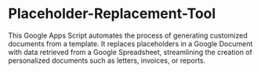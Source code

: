 # Placeholder-Replacement-Tool
This Google Apps Script automates the process of generating customized documents from a template. It replaces placeholders in a Google Document with data retrieved from a Google Spreadsheet, streamlining the creation of personalized documents such as letters, invoices, or reports.
